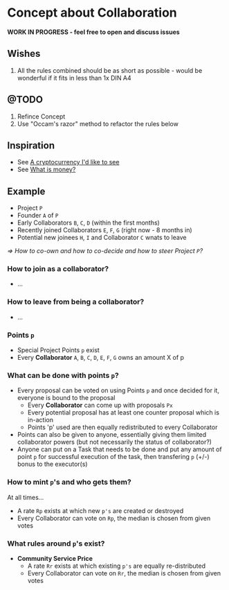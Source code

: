 # Concept about Collaboration

**WORK IN PROGRESS - feel free to open and discuss issues**

## Wishes
1. All the rules combined should be as short as possible - would be wonderful if it fits in less than 1x DIN A4

## @TODO
1. Refince Concept
2. Use "Occam's razor" method to refactor the rules below

## Inspiration
* See [A cryptocurrency I'd like to see](https://github.com/serapath/economy/issues/2)
* See [What is money?](https://github.com/serapath/economy/issues/1)

## Example
* Project `P`
* Founder `A` of `P`
* Early Collaborators `B`, `C`, `D` (within the first months)
* Recently joined Collaborators `E`, `F`, `G` (right now - 8 months in)
* Potential new joinees `H`, `I` and Collaborator `C` wnats to leave

*=> How to co-own and how to co-decide and how to steer Project `P`?*


### How to join as a collaborator?
* ...

### How to leave from being a collaborator?
* ...

### Points `p`
* Special Project Points `p` exist
* Every **Collaborator** `A`, `B`, `C`, `D`, `E`, `F`, `G` owns an amount X of p

### What can be done with points `p`?
* Every proposal can be voted on using Points `p` and once decided for it, everyone is bound to the proposal
  * Every **Collaborator** can come up with proposals `Px`
  * Every potential proposal has at least one counter proposal which is in-action
  * Points 'p' used are then equally redistributed to every Collaborator
* Points can also be given to anyone, essentially giving them limited collaborator powers (but not necessarily the status of collaborator?)
* Anyone can put on a Task that needs to be done and put any amount of point `p`
  for successful execution of the task, then transfering `p` (+/-) bonus to the executor(s)

### How to mint `p`'s and who gets them?
At all times...
* A rate `Rp` exists at which new `p's` are created or destroyed
* Every Collaborator can vote on `Rp`, the median is chosen from given votes

### What rules around `p`'s exist?
* **Community Service Price**
  * A rate `Rr` exists at which existing `p's` are equally re-distributed
  * Every Collaborator can vote on `Rr`, the median is chosen from given votes
